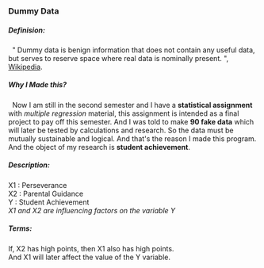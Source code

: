 <h3>Dummy Data</h3>

<p>
<h5>Definision:</h5>
&nbsp;&nbsp;" Dummy data is benign information that does not contain any useful data, but serves to reserve space where real data is nominally present. ", 
<a href="https://en.wikipedia.org/wiki/Dummy_data">Wikipedia</a>.
</p>

<p>
<h5>Why I Made this?</h5>
&nbsp;&nbsp;Now I am still in the second semester and I have a <b>statistical assignment</b> with <i>multiple regression</i> material, this assignment is intended as a final project to pay off this semester. And I was told to make <b>90 fake data</b> which will later be tested by calculations and research. So the data must be mutually sustainable and logical. And that's the reason I made this program. And the object of my research is <b>student achievement</b>.
</p>

<p>
<h5>Description:</h5>
X1 : Perseverance <br>
X2 : Parental Guidance <br>
Y  : Student Achievement
<br>
<i>X1 and X2 are influencing factors on the variable Y</i>
</p>

<p>
<h5>Terms:</h5>
If, X2 has high points, then X1 also has high points. <br>
    And X1 will later affect the value of the Y variable.
</p>
